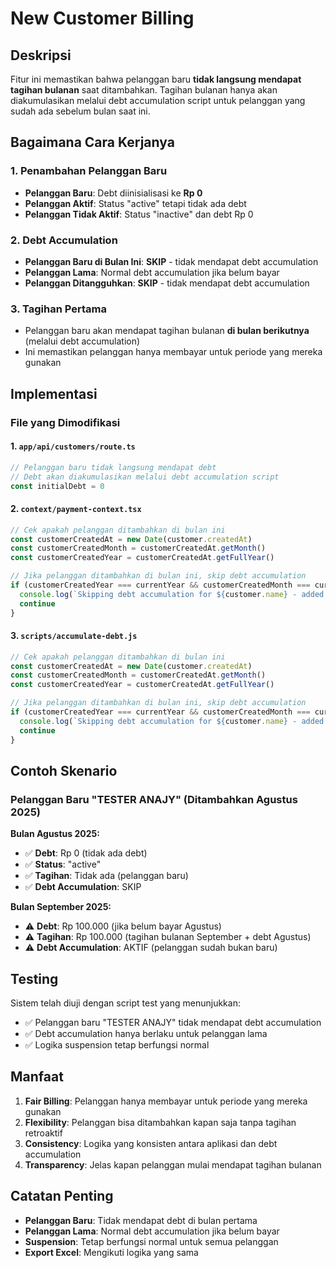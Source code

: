 # New Customer Billing

## Deskripsi

Fitur ini memastikan bahwa pelanggan baru **tidak langsung mendapat tagihan bulanan** saat ditambahkan. Tagihan bulanan hanya akan diakumulasikan melalui debt accumulation script untuk pelanggan yang sudah ada sebelum bulan saat ini.

## Bagaimana Cara Kerjanya

### 1. Penambahan Pelanggan Baru
- **Pelanggan Baru**: Debt diinisialisasi ke **Rp 0**
- **Pelanggan Aktif**: Status "active" tetapi tidak ada debt
- **Pelanggan Tidak Aktif**: Status "inactive" dan debt Rp 0

### 2. Debt Accumulation
- **Pelanggan Baru di Bulan Ini**: **SKIP** - tidak mendapat debt accumulation
- **Pelanggan Lama**: Normal debt accumulation jika belum bayar
- **Pelanggan Ditangguhkan**: **SKIP** - tidak mendapat debt accumulation

### 3. Tagihan Pertama
- Pelanggan baru akan mendapat tagihan bulanan **di bulan berikutnya** (melalui debt accumulation)
- Ini memastikan pelanggan hanya membayar untuk periode yang mereka gunakan

## Implementasi

### File yang Dimodifikasi

#### 1. `app/api/customers/route.ts`
```typescript
// Pelanggan baru tidak langsung mendapat debt
// Debt akan diakumulasikan melalui debt accumulation script
const initialDebt = 0
```

#### 2. `context/payment-context.tsx`
```typescript
// Cek apakah pelanggan ditambahkan di bulan ini
const customerCreatedAt = new Date(customer.createdAt)
const customerCreatedMonth = customerCreatedAt.getMonth()
const customerCreatedYear = customerCreatedAt.getFullYear()

// Jika pelanggan ditambahkan di bulan ini, skip debt accumulation
if (customerCreatedYear === currentYear && customerCreatedMonth === currentMonth) {
  console.log(`Skipping debt accumulation for ${customer.name} - added this month`)
  continue
}
```

#### 3. `scripts/accumulate-debt.js`
```javascript
// Cek apakah pelanggan ditambahkan di bulan ini
const customerCreatedAt = new Date(customer.createdAt)
const customerCreatedMonth = customerCreatedAt.getMonth()
const customerCreatedYear = customerCreatedAt.getFullYear()

// Jika pelanggan ditambahkan di bulan ini, skip debt accumulation
if (customerCreatedYear === currentYear && customerCreatedMonth === currentMonth) {
  console.log(`Skipping debt accumulation for ${customer.name} - added this month`)
  continue
}
```

## Contoh Skenario

### Pelanggan Baru "TESTER ANAJY" (Ditambahkan Agustus 2025)

**Bulan Agustus 2025:**
- ✅ **Debt**: Rp 0 (tidak ada debt)
- ✅ **Status**: "active" 
- ✅ **Tagihan**: Tidak ada (pelanggan baru)
- ✅ **Debt Accumulation**: SKIP

**Bulan September 2025:**
- ⚠️ **Debt**: Rp 100.000 (jika belum bayar Agustus)
- ⚠️ **Tagihan**: Rp 100.000 (tagihan bulanan September + debt Agustus)
- ⚠️ **Debt Accumulation**: AKTIF (pelanggan sudah bukan baru)

## Testing

Sistem telah diuji dengan script test yang menunjukkan:
- ✅ Pelanggan baru "TESTER ANAJY" tidak mendapat debt accumulation
- ✅ Debt accumulation hanya berlaku untuk pelanggan lama
- ✅ Logika suspension tetap berfungsi normal

## Manfaat

1. **Fair Billing**: Pelanggan hanya membayar untuk periode yang mereka gunakan
2. **Flexibility**: Pelanggan bisa ditambahkan kapan saja tanpa tagihan retroaktif
3. **Consistency**: Logika yang konsisten antara aplikasi dan debt accumulation
4. **Transparency**: Jelas kapan pelanggan mulai mendapat tagihan bulanan

## Catatan Penting

- **Pelanggan Baru**: Tidak mendapat debt di bulan pertama
- **Pelanggan Lama**: Normal debt accumulation jika belum bayar
- **Suspension**: Tetap berfungsi normal untuk semua pelanggan
- **Export Excel**: Mengikuti logika yang sama 